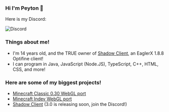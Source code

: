 ### Hi I'm Peyton 👋

Here is my Discord:

![Discord](https://discord-readme-badge.vercel.app/api?id=852205147458109492)

### Things about me!
- I'm 14 years old, and the TRUE owner of [Shadow Client](https://dsc.gg/shadow-eagler/), an EaglerX 1.8.8 Optifine client!
- I can program in Java, JavaScript (Node.JS), TypeScript, C++, HTML, CSS, and more!

### Here are some of my biggest projects!
- [Minecraft Classic 0.30 WebGL port](https://github.com/PeytonPlayz595/0.30-WebGL/)
- [Minecraft Indev WebGL port](https://github.com/PeytonPlayz595/Minecraft-Indev-WebGL)
- [Shadow Client](https://dsc.gg/shadow-eagler/) (3.0 is releasing soon, join the Discord!)
